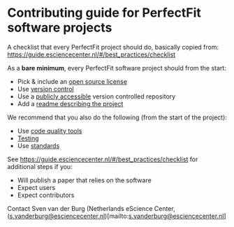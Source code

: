 # Contributing guide for PerfectFit software projects
A checklist that every PerfectFit project should do, basically copied from: https://guide.esciencecenter.nl/#/best_practices/checklist

As a **bare minimum**, every PerfectFit software project should from the start:
* Pick & include an [open source license](https://guide.esciencecenter.nl/#/best_practices/licensing)
* Use [version control](https://guide.esciencecenter.nl/#/best_practices/version_control)
* Use a [publicly accessible](https://guide.esciencecenter.nl/#/best_practices/version_control?id=repositories-should-be-public)
 version controlled repository
* Add a [readme describing the project](https://guide.esciencecenter.nl/#/best_practices/documentation?id=readme)

We recommend that you also do the following (from the start of the project):

* Use [code quality tools](https://guide.esciencecenter.nl/#/best_practices/code_quality)
* [Testing](https://guide.esciencecenter.nl/#/best_practices/testing)
* Use [standards](https://guide.esciencecenter.nl/#/best_practices/standards)

See https://guide.esciencecenter.nl/#/best_practices/checklist for additional steps if you:
* Will publish a paper that relies on the software
* Expect users
* Expect contributors

Contact Sven van der Burg (Netherlands eScience Center, (s.vanderburg@esciencecenter.nl)[mailto:s.vanderburg@esciencecenter.nl]
